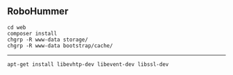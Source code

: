 ## RoboHummer

    cd web
    composer install
    chgrp -R www-data storage/
    chgrp -R www-data bootstrap/cache/

--------------------------------------

    apt-get install libevhtp-dev libevent-dev libssl-dev
